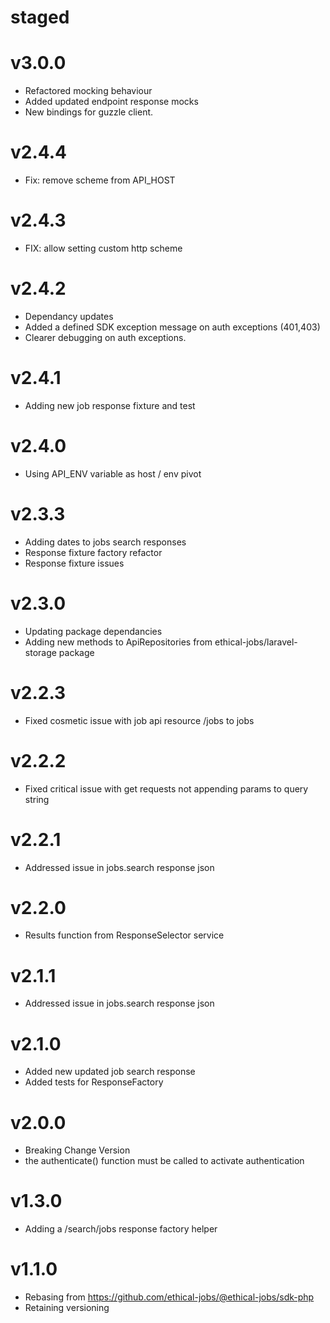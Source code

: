 # staged

# v3.0.0

- Refactored mocking behaviour
- Added updated endpoint response mocks
- New bindings for guzzle client.

# v2.4.4

- Fix: remove scheme from API_HOST

# v2.4.3

- FIX: allow setting custom http scheme

# v2.4.2

- Dependancy updates
- Added a defined SDK exception message on auth exceptions (401,403)
- Clearer debugging on auth exceptions.

# v2.4.1

- Adding new job response fixture and test

# v2.4.0

- Using API_ENV variable as host / env pivot

# v2.3.3

- Adding dates to jobs search responses
- Response fixture factory refactor
- Response fixture issues

# v2.3.0

- Updating package dependancies
- Adding new methods to ApiRepositories from ethical-jobs/laravel-storage package

# v2.2.3

- Fixed cosmetic issue with job api resource /jobs to jobs

# v2.2.2

- Fixed critical issue with get requests not appending params to query string

# v2.2.1

- Addressed issue in jobs.search response json

# v2.2.0

- Results function from ResponseSelector service

# v2.1.1

- Addressed issue in jobs.search response json

# v2.1.0

- Added new updated job search response
- Added tests for ResponseFactory

# v2.0.0

- Breaking Change Version
- the authenticate() function must be called to activate authentication

# v1.3.0

- Adding a /search/jobs response factory helper

# v1.1.0

- Rebasing from https://github.com/ethical-jobs/@ethical-jobs/sdk-php
- Retaining versioning
